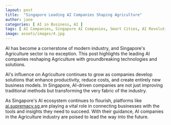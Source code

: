 ```yaml
---
layout: post
title:  "Singapore Leading AI Companies Shaping Agriculture"
author: jane
categories: [ AI in Business, AI ]
tags: [ AI Companies, Singapore AI Companies, Smart Cities, AI Revolution, AI in Technology ]
image: assets/images/4.jpg
---
```


AI has become a cornerstone of modern industry, and Singapore's Agriculture sector is no exception. This post highlights the leading AI companies reshaping Agriculture with groundbreaking technologies and solutions.

AI's influence on Agriculture continues to grow as companies develop solutions that enhance productivity, reduce costs, and create entirely new business models. In Singapore, AI-driven companies are not just improving traditional methods but transforming the very fabric of the industry.

As Singapore's AI ecosystem continues to flourish, platforms like <a href="https://ai.supremacy.sg" target="_blank"> ai.supremacy.sg </a> are playing a vital role in connecting businesses with the tools and insights they need to succeed. With their guidance, AI companies in the Agriculture industry are poised to lead the way into the future.
